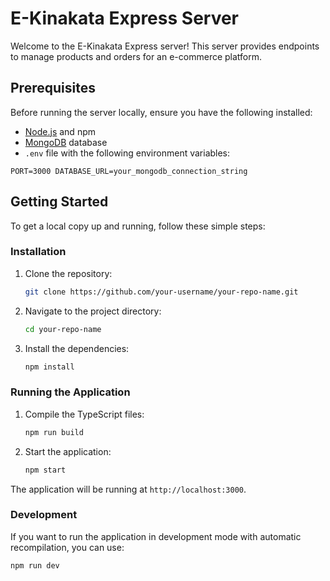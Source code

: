 # E-Kinakata Express Server

Welcome to the E-Kinakata Express server! This server provides endpoints to manage products and orders for an e-commerce platform.

## Prerequisites

Before running the server locally, ensure you have the following installed:

- [Node.js](https://nodejs.org/) and npm
- [MongoDB](https://www.mongodb.com/) database
- `.env` file with the following environment variables:

`PORT=3000
DATABASE_URL=your_mongodb_connection_string`

## Getting Started

To get a local copy up and running, follow these simple steps:

### Installation

1. Clone the repository:

   ```sh
   git clone https://github.com/your-username/your-repo-name.git
   ```

2. Navigate to the project directory:

   ```sh
   cd your-repo-name
   ```

3. Install the dependencies:

   ```sh
   npm install
   ```

### Running the Application

1. Compile the TypeScript files:

   ```sh
   npm run build
   ```

2. Start the application:

   ```sh
   npm start
   ```

The application will be running at `http://localhost:3000`.

### Development

If you want to run the application in development mode with automatic recompilation, you can use:

```sh
npm run dev
```
